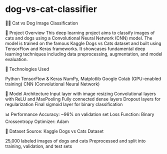 # dog-vs-cat-classifier

🐶🐱 Cat vs Dog Image Classification

📌 Project Overview
This deep learning project aims to classify images of cats and dogs using a Convolutional Neural Network (CNN) model. The model is trained on the famous Kaggle Dogs vs Cats dataset and built using TensorFlow and Keras frameworks. It showcases fundamental deep learning techniques including data preprocessing, augmentation, and model evaluation.

🚀 Technologies Used

Python
TensorFlow & Keras
NumPy, Matplotlib
Google Colab (GPU-enabled training)
CNN (Convolutional Neural Network)


🧠 Model Architecture
Input layer with image resizing
Convolutional layers with ReLU and MaxPooling
Fully connected dense layers
Dropout layers for regularization
Final sigmoid layer for binary classification


📊 Performance
Accuracy: ~96% on validation set
Loss Function: Binary Crossentropy
Optimizer: Adam


📁 Dataset
Source: Kaggle Dogs vs Cats Dataset

25,000 labeled images of dogs and cats
Preprocessed and split into training, validation, and test sets

